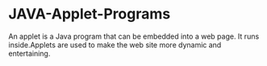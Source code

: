 # JAVA-Applet-Programs
An applet is a Java program that can be embedded into a web page. It runs inside.Applets are used to make the web site more dynamic and entertaining. 
